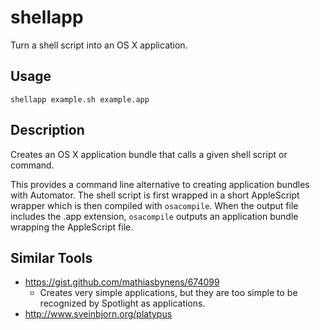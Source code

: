 # shellapp

Turn a shell script into an OS X application.

## Usage

    shellapp example.sh example.app

## Description

Creates an OS X application bundle that calls a given shell script or
command.

This provides a command line alternative to creating application bundles with
Automator. The shell script is first wrapped in a short AppleScript
wrapper which is then compiled with `osacompile`. When the output file
includes the .app extension, `osacompile` outputs an application bundle
wrapping the AppleScript file.

## Similar Tools

- https://gist.github.com/mathiasbynens/674099
  - Creates very simple applications, but they are too simple to be
    recognized by Spotlight as applications.
- http://www.sveinbjorn.org/platypus
